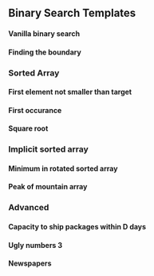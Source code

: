 ## Binary Search Templates

#### Vanilla binary search

#### Finding the boundary

### Sorted Array

#### First element not smaller than target

#### First occurance

#### Square root

### Implicit sorted array

#### Minimum in rotated sorted array

#### Peak of mountain array

### Advanced

#### Capacity to ship packages within D days

#### Ugly numbers 3

#### Newspapers
